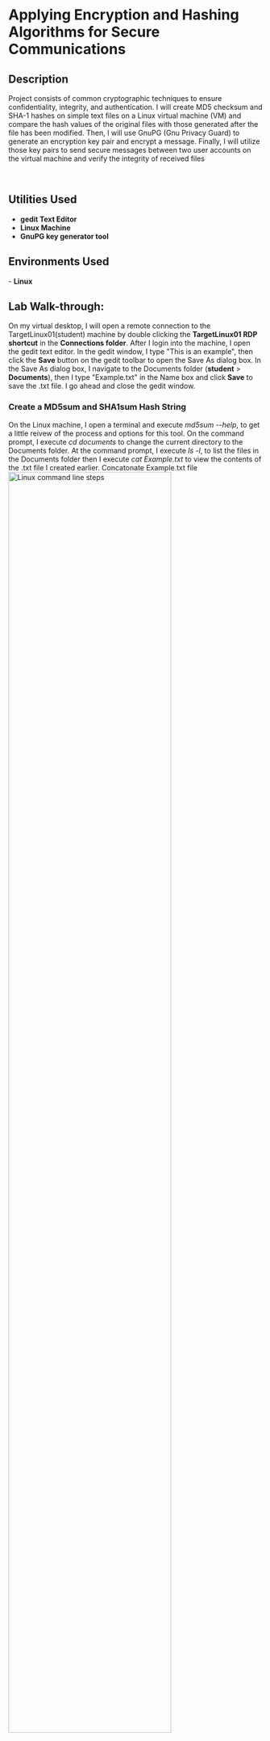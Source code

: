<h1>Applying Encryption and Hashing Algorithms for Secure Communications</h1>
<h2>Description</h2>
<p>Project consists of common cryptographic techniques to ensure confidentiality, integrity, and authentication. I will create MD5 checksum and SHA-1 hashes on simple text files on a Linux virtual
machine (VM) and compare the hash values of the original files with those generated after the file has been modified. Then, I will use GnuPG (Gnu Privacy Guard) to generate an encryption key pair and encrypt a message. Finally, I will utilize those key pairs to send secure messages between two user accounts on the virtual machine and verify the integrity of received files</p>
<br />
<h2>Utilities Used</h2>

- <b>gedit Text Editor</b>
- <b>Linux Machine</b>
- <b>GnuPG key generator tool</b>
<h2>Environments Used</h2>
- <b>Linux </b>

<h2>Lab Walk-through:</h2>
On my virtual desktop, I will open a remote connection to the TargetLinux01(student) machine by double clicking the <b>TargetLinux01 RDP shortcut</b> in the <b>Connections folder</b>. After I login into the machine, I open the gedit text editor. In the gedit window, I type "This is an example", then click the <b>Save</b> button on the gedit toolbar to open the Save As dialog box. In the Save As dialog box, I navigate to the Documents folder (<b>student</b> > <b>Documents</b>), then I type "Example.txt" in the Name box and click <b>Save</b> to save the .txt file. I go ahead and close the gedit window.
<h3>Create a MD5sum and SHA1sum Hash String</h3>
On the Linux machine, I open a terminal and execute <i>md5sum --help</i>, to get a little reivew of the process and options for this tool. On the command prompt, I execute <i>cd documents</i> to change the current directory to the Documents folder.
At the command prompt, I execute <i>ls -l</i>, to list the files in the Documents folder then I execute <i>cat Example.txt</i> to view the contents of the .txt file I created earlier.
Concatonate Example.txt file <br/>
<img src="https://i.imgur.com/BPp9Yg7.png" height="80%" width="80%" alt="Linux command line steps"/>
<br />
Still at the command prompt, I execute <i>md5sum Example.txt</i> to create an MD5sum hash string for the Example.txt file. This tool return a string of hexadecimal numbers that will be unique to my file on this virtual session.
<br/>
<img src="https://i.imgur.com/xaZZdKe.png" height="80%" width="80%" alt="Linux command line steps"/>
<br />
At the command prompt, I execute <i>md5sum Example.txt > Example.txt.md5</i> to store the MD5sum hash string for the Example.txt file in a new file. I continue and execute <i>ls</i> to list the files in the student folder and verify that the new Example.txt.md5 file has been added to the Documents folder.
At the command prompt, I execute <i>cat Example.txt.md5</i> to view the contents of the file. It is the same MD5sum hash string I created earlier, as shown below.
<br/>
<img src="https://i.imgur.com/fNXwx4X.png" height="80%" width="80%" alt="Linux command line steps"/>
<br />
Back at the command prompt, I execute <i>md5sum -c Example.txt.md5</i> to check the MD5sum hash created for the Example.txt file. If the file has not been modified, the system will display the words "Example.txt: OK (shown above), indicating that the hash is the same for both. Now, at the command prompt I execute <i>sha1sum Example.txt</i> to create a SHA1sum hash string for the Example.txt file. The tool will return a sting of hexadecimal numbers that will be unique to that file only.
<br/>
<img src="https://i.imgur.com/EttNMpk.png" height="80%" width="80%" alt="Linux command line steps"/>
<br />
Returning to the command prompt, I execute <i>sha1sum Example.txt > Example.txt.sha1</i> to store the SHA1sum hash string for the Example.txt file in a new sha1 file. I want to verify that the new Example.txt.sha1 file has been added to the Documents folder. I execute <i>ls</i> to list the files in the student folder. Next, I execute <i>cat Example.txt.sha1</i> to view the contents of the Example.txt.sha1 file and I see the same string hexadecimal characters created earlier.
<br/>
<img src="https://i.imgur.com/twwM8aT.png" height="80%" width="80%" alt="Linux command line steps"/>
<br />
Next, I execute <i>sha1sum Example.txt.sha1</i> to check the SHA1sum created for the Example.txt file. If the file has not been modified, the system will display "Example.txt: OK", indicating that the SHA1sum hash is the same for both.
<br/>
<h3>Modify a File and Verify Hash Values</h3>
At the command prompt, I execute <i>echo Jacob >> Example.txt</i> to add my name at the end of the Example.txt file, modifying its contents. Next, I execute <i>cat Example.txt</i> to view the contents of the modified .txt file. Back at the command prompt, I execute <i>md5sum Example.txt</i> to create an MD5sum hash string for that modified Example.txt file. The command will return a string of hexidecimal numbers that does not match the original string created from the orginal Example.txt file.
<br/>
<img src="https://i.imgur.com/x7wgYte.png" height="80%" width="80%" alt="Linux command line steps"/>
<br />
At the command prompt, I execute <i>sha1sum Example.txt</i> to create a SHA1sum hash string for the modified Example.txt file, returning a new hash string of hexidecimal numbers, different than the orginal string from the original Example.txt file.
<br/>
<img src="https://i.imgur.com/54bFjie.png" height="80%" width="80%" alt="Linux command line steps"/>
<h3>Generate GnuPG Keys</h3>
I'm still logged in as the student user. At the command prompt, I execute <i>gpgp --gen-key</i> to initiate the process for generating a public encryption key. When I'm prompted by the key generator I type the following answers for each response to the onscreen questions, pressing <b>Enter</b> after each entry:

- I choose <b>1</b> for my key type selection
- I enter <b>1024</b> for a key size of 1024 bits
- When asked "Key is valid for?", I enter <b>0</b> so that the key does not expire  at all.
- To confirm my choices, I enter <b>y</b> (for yes) saying it's correct.
<br/>
<img src="https://i.imgur.com/caiUdOY.png" height="60%" width="60%" alt="Linux command line steps"/>
<br />
Further into the key generator, I type the following answers in response to the request for a user ID to identify my key, pressing <b>Enter</b> after each entry.

- Real name: <b>Student</b>
- Email address: <b></b>
- Comment: <b></b>
- Change (N)ame, (C)omment, (E)mail or (O)kay//(Q)uit?: <b></b>
- Passphrase: <b></b>
- Repeat Passphrase: <b></b>

Then the system should display an error message: <i>Not enough random bytes available.</i> So, I open a second terminal window and resize both windows to fit on the desktop. At the command prompt, I execute <i>./entropy_loop.sh</i> to run a script that will "keep the machine busy" while generating a key pair.
<br/>
<img src="https://i.imgur.com/5hbe79p.png" height="80%" width="80%" alt="Linux command line steps"/>
<br />
While that script is running in the background, I click the first terminal window to activate it. Within three to five minutes there should be a reappearance of the command prompt, indicating that sufficient bytes were available to create the GPG key. After confirming the command prompt returns to the first terminal window, I close the second terminal window. Back at the command prompt (on the 1st terminal window) I execute <i>gpg --export -a > student.pub</i> to save the GnuPG key to a new file called student.pub. At the command prompt, I execute <i>pwd</i> to determine which working directory (wd) I'm currently using. It should display /home/student/Documents, indicating that I'm in the user, student's, Documents folder.
<br/>
<img src="https://i.imgur.com/L2P4D6Y.png" height="60%" width="60%" alt="Linux command line steps"/>
<br />
Next, I execute <i>ls</i> to list the files in the Documents folder and verify that the student.pub file was saved to the correct user account and location.
<br/>
<img src="https://i.imgur.com/YgoU7US.png" height="60%" width="60%" alt="Linux command line steps"/>
<br />
Now, I want to generate a GnuPG key for the Instructor account. Back at the command prompt, I execute <i>su Instructor</i> to switch to the Instructor account. When I'm prompted for the password, I enter "instructor". At the command prompt, I execute <i>cd /home/Instructor</i> to change directories to the Instructor folder.
<br/>
<img src="https://i.imgur.com/G196clf.png" height="60%" width="60%" alt="Linux command line steps"/>
<br />
I'm essentially performing the same process for generating a key for the Student account and proceed to create the GnuPG keys for the Instructor account with the following identification:

- Real name: <b></b>
- Email address: <b></b>
<br/>
<img src="https://i.imgur.com/0ulhPZj.png" height="80%" width="80%" alt="Linux command line steps"/>
<br />
Once the command prompt returns in the first terminal window, I execute <i>gpg --export -a > instructor.pub</i> to save the GnuPG key to a new file called instructor.pub. At the command prompt, I execute ls to list the files in the folder and verify that the instructor.pub file was saved correctly.
<br/>
<img src="https://i.imgur.com/ZH4CEBq.png" height="60%" width="60%" alt="Linux command line steps"/>
<br />
Returning to the command prompt, I type <i>exit</i> and <b>press Enter</b> to return to using the Student account.
<h3>Share GnuPG Key</h3>
Now I will share the public GnuPG key I just created for the Instructor account with the student account. This ensures that a file or message encrypted by a sender (student) can be decrypted by the recipient (Instructor). At the command prompt, I execute <i>cp /home/Instructor/instructor.pub /home/student/Documents/instructor.pub</i> to copy the instructor GnuPG keys (instructor.pub) to the student's Documents folder. At the command prompt, I execute <i>ls</i> to list the contents of the student folder and verify that the instructor.pub file is now included.
<br/>
<img src="https://i.imgur.com/Ihwuk0n.png" height="75%" width="75%" alt="Linux command line steps"/>
<br />
At the command prompt, I execute <i>gpg --list-keys</i> to list the current public key ring for the student account. For now, the key ring will show only the student.pub key. Soon, I will import the instructor's public key.
<br/>
<img src="https://i.imgur.com/0pMs6K4.png" height="75%" width="75%" alt="Linux command line steps"/>
<br />
At the command prompt. I execute <i>gpg --import instructor.pub</i> to import the instructor's GnuPG keys to the student public key ring. Again, I execute <i>gpg --list-keys</i> to list the updated public key ring for the student account as shown below.
<br/>
<img src="https://i.imgur.com/VwUEr05.png" height="75%" width="75%" alt="Linux command line steps"/>
<br />
<h3>Encrypt and Decrypt a ClearText Message</h3>
Now, I will use the GnuPG (Gnu Privacy Guard) to encrypt a cleartext message that I will send between the two fictitious users (Instructor and Student) I’ve mentioned throughout this demonstration. I will first generate a GnuPG key from the Student account, then generate a GnuPG key for the Instructor account.
At the command prompt, I execute <i>echo "this is a clear-text message from Jacob" > cleartext.txt</i> to save a clear-text message to a new file named <b>cleartext.txt</b>. Next, I exceute <i>gpg -e cleartext.txt</i> to encrypt the file. When the encryption process starts, I type the following responses, <b>pressing Enter</b> after each entry.

- Enter the [recipient] user ID. End with an empty line: <b>Instructor</b>
- Use this key anyway? (y/N): <b>y</b>
- Enter the user ID. End with an empty line: <b>press Enter</b>

Back at the command prompt, I execute <i>ls</i> to list the contents of the folder and verify that the encrypted file (cleartext.txt.gpg) has been created. At the command prompt, I execute <i>cat cleartext.txt.gpg</i> to view the contents of the encrypted file, as shown below.
<br/>
<img src="https://i.imgur.com/nYoq8bd.png)" height="75%" width="75%" alt="Linux command line steps"/>
<br />
